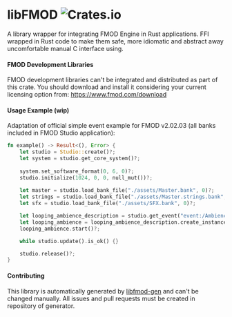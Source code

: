 # libFMOD ![Crates.io](https://img.shields.io/crates/v/libfmod)

A library wrapper for integrating FMOD Engine in Rust applications. 
FFI wrapped in Rust code to make them safe, more idiomatic 
and abstract away uncomfortable manual C interface using.

#### FMOD Development Libraries

FMOD development libraries can't be integrated and distributed as part of this crate. 
You should download and install it considering your current licensing option from:
https://www.fmod.com/download

#### Usage Example (wip)

Adaptation of official simple event example for FMOD v2.02.03 (all banks included in FMOD Studio application):

```rust
fn example() -> Result<(), Error> {
    let studio = Studio::create()?;
    let system = studio.get_core_system()?;
    
    system.set_software_format(0, 6, 0)?;
    studio.initialize(1024, 0, 0, null_mut())?;
    
    let master = studio.load_bank_file("./assets/Master.bank", 0)?;
    let strings = studio.load_bank_file("./assets/Master.strings.bank", 0)?;
    let sfx = studio.load_bank_file("./assets/SFX.bank", 0)?;

    let looping_ambience_description = studio.get_event("event:/Ambience/Country")?;
    let looping_ambience = looping_ambience_description.create_instance()?;
    looping_ambience.start()?;

    while studio.update().is_ok() {}

    studio.release()?;
}


```

#### Contributing

This library is automatically generated by [libfmod-gen](https://github.com/lebedev-games/libfmod-gen) 
and can't be changed manually. All issues and pull requests must be created in repository of generator. 
